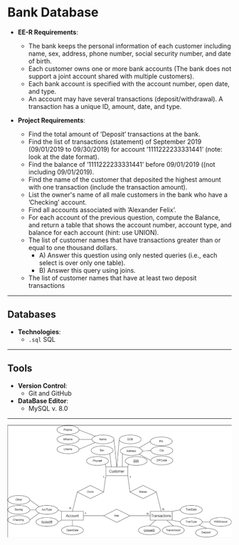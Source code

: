 # Bank Database 

- **EE-R Requirements**:
    - The bank keeps the personal information of each customer including name, sex, address, phone number, social security number, and date of birth.
    - Each customer owns one or more bank accounts (The bank does not support a joint account shared with multiple customers).
    - Each bank account is specified with the account number, open date, and type.
    - An account may have several transactions (deposit/withdrawal). A transaction has a unique ID, amount, date, and type.

- **Project Requirements**:
    - Find the total amount of ’Deposit’ transactions at the bank.
    - Find the list of transactions (statement) of September 2019 (09/01/2019 to 09/30/2019) for account ’1111222233331441’ (note: look at the date format).
    - Find the balance of ’1111222233331441’ before 09/01/2019 ((not including 09/01/2019).
    - Find the name of the customer that deposited the highest amount with one transaction (include the transaction amount).
    - List the owner's name of all male customers in the bank who have a ’Checking’ account.
    - Find all accounts associated with ’Alexander Felix’.
    - For each account of the previous question, compute the Balance, and return a table that shows the account number, account type, and balance for each account (hint: use UNION).
    - The list of customer names that have transactions greater than or equal to one thousand dollars. 
        - A) Answer this question using only nested queries (i.e., each select is over only one table).
        - B) Answer this query using joins.
    - The list of customer names that have at least two deposit transactions

---

## Databases

- **Technologies**:
  - `.sql` SQL

---

## Tools

- **Version Control**:
  - Git and GitHub
- **DataBase Editor**:
  - MySQL v. 8.0 

---

![Project Screenshot](EE-R_Image.png)
